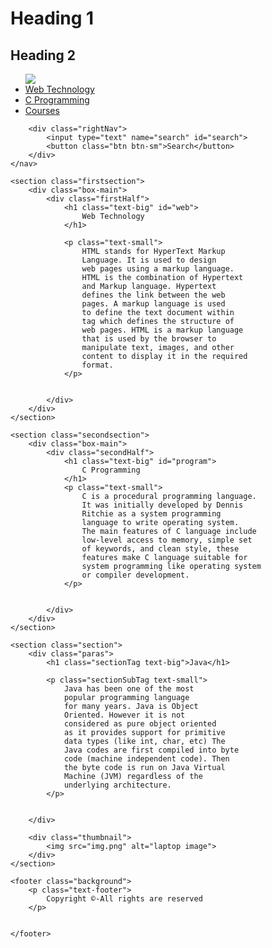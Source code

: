# Heading 1
## Heading 2
<!DOCTYPE html>

<html>

<head>
	<title>
		Simple web Development Template
	</title>
</head>

<body>
	<nav class="navbar background">
		<ul class="nav-list">
			<div class="logo">
				<img src="logo.png">
			</div>
			<li><a href="#web">Web Technology</a></li>
			<li><a href="#program">C Programming</a></li>
			<li><a href="#course">Courses</a></li>
		</ul>

		<div class="rightNav">
			<input type="text" name="search" id="search">
			<button class="btn btn-sm">Search</button>
		</div>
	</nav>

	<section class="firstsection">
		<div class="box-main">
			<div class="firstHalf">
				<h1 class="text-big" id="web">
					Web Technology
				</h1>
				
				<p class="text-small">
					HTML stands for HyperText Markup
					Language. It is used to design
					web pages using a markup language.
					HTML is the combination of Hypertext
					and Markup language. Hypertext
					defines the link between the web
					pages. A markup language is used
					to define the text document within
					tag which defines the structure of
					web pages. HTML is a markup language
					that is used by the browser to
					manipulate text, images, and other
					content to display it in the required
					format.
				</p>


			</div>
		</div>
	</section>

	<section class="secondsection">
		<div class="box-main">
			<div class="secondHalf">
				<h1 class="text-big" id="program">
					C Programming
				</h1>
				<p class="text-small">
					C is a procedural programming language.
					It was initially developed by Dennis
					Ritchie as a system programming
					language to write operating system.
					The main features of C language include
					low-level access to memory, simple set
					of keywords, and clean style, these
					features make C language suitable for
					system programming like operating system
					or compiler development.
				</p>


			</div>
		</div>
	</section>

	<section class="section">
		<div class="paras">
			<h1 class="sectionTag text-big">Java</h1>

			<p class="sectionSubTag text-small">
				Java has been one of the most
				popular programming language
				for many years. Java is Object
				Oriented. However it is not
				considered as pure object oriented
				as it provides support for primitive
				data types (like int, char, etc) The
				Java codes are first compiled into byte
				code (machine independent code). Then
				the byte code is run on Java Virtual
				Machine (JVM) regardless of the
				underlying architecture.
			</p>


		</div>

		<div class="thumbnail">
			<img src="img.png" alt="laptop image">
		</div>
	</section>

	<footer class="background">
		<p class="text-footer">
			Copyright ©-All rights are reserved
		</p>


	</footer>
</body>

</html>
